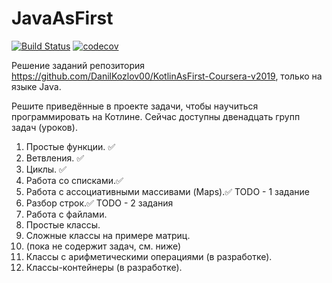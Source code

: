 # JavaAsFirst
[![Build Status](https://travis-ci.com/DanilKozlov00/JavaAsFirst.svg?branch=master)](https://travis-ci.com/DanilKozlov00/JavaAsFirst)
[![codecov](https://codecov.io/gh/DanilKozlov00/JavaAsFirst/branch/master/graph/badge.svg?token=fayfXbjm7X)](https://codecov.io/gh/DanilKozlov00/JavaAsFirst)

Решение заданий репозитория https://github.com/DanilKozlov00/KotlinAsFirst-Coursera-v2019, только на языке Java.

Решите приведённые в проекте задачи, чтобы научиться программировать на Котлине. Сейчас доступны двенадцать групп задач (уроков).

1. Простые функции. ✅
2. Ветвления. ✅
3. Циклы. ✅
4. Работа со списками.✅
5. Работа с ассоциативными массивами (Maps).✅ TODO - 1 задание
6. Разбор строк.✅ TODO - 2 задания
7. Работа с файлами.
8. Простые классы.
9. Сложные классы на примере матриц.
10. (пока не содержит задач, см. ниже)
11. Классы с арифметическими операциями (в разработке).
12. Классы-контейнеры (в разработке).
